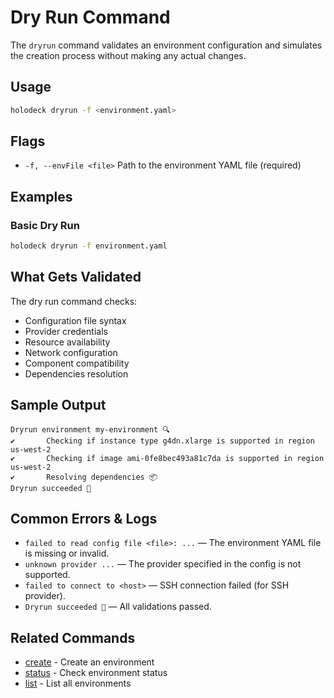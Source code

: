 # Dry Run Command

The `dryrun` command validates an environment configuration and simulates the
creation process without making any actual changes.

## Usage

```bash
holodeck dryrun -f <environment.yaml>
```

## Flags

- `-f, --envFile <file>`   Path to the environment YAML file (required)

## Examples

### Basic Dry Run

```bash
holodeck dryrun -f environment.yaml
```

## What Gets Validated

The dry run command checks:

- Configuration file syntax
- Provider credentials
- Resource availability
- Network configuration
- Component compatibility
- Dependencies resolution

## Sample Output

```text
Dryrun environment my-environment 🔍
✔       Checking if instance type g4dn.xlarge is supported in region us-west-2
✔       Checking if image ami-0fe8bec493a81c7da is supported in region us-west-2
✔       Resolving dependencies 📦
Dryrun succeeded 🎉
```

## Common Errors & Logs

- `failed to read config file <file>: ...` — The environment YAML file is
    missing or invalid.
- `unknown provider ...` — The provider specified in the config is not
    supported.
- `failed to connect to <host>` — SSH connection failed (for SSH provider).
- `Dryrun succeeded 🎉` — All validations passed.

## Related Commands

- [create](create.md) - Create an environment
- [status](status.md) - Check environment status
- [list](list.md) - List all environments
